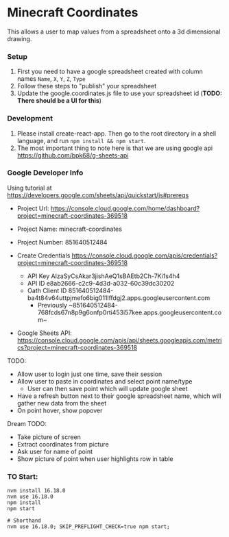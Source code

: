 # Minecraft Coordinates

This allows a user to map values from a spreadsheet onto a 3d dimensional drawing.

### Setup

 1. First you need to have a google spreadsheet created with column names `Name`, `X`, `Y`, `Z`, `Type`
 2. Follow these steps to "publish" your spreadsheet
 3. Update the google.coordinates.js file to use your spreadsheet id (**TODO: There should be a UI for this**)

### Development
 1. Please install create-react-app. Then go to the root directory in a shell language, and run `npm install && npm start`.
 2. The most important thing to note here is that we are using google api https://github.com/bpk68/g-sheets-api


### Google Developer Info

Using tutorial at https://developers.google.com/sheets/api/quickstart/js#prereqs

 - Project Url: https://console.cloud.google.com/home/dashboard?project=minecraft-coordinates-369518
 - Project Name: minecraft-coordinates
 - Project Number: 851640512484
 - Create Credentials https://console.cloud.google.com/apis/credentials?project=minecraft-coordinates-369518
    - API Key AIzaSyCsAkar3jishAeQ1sBAEtb2Ch-7Ki1s4h4
    - API ID e8ab2666-c2c9-4d3d-a032-60c39dc30202
    - Oath Client ID 851640512484-ba4t84v64uttpjmefo6big011lffdgj2.apps.googleusercontent.com 
        - Previously ~851640512484-768fcds67n8p9g6onfp0rti453i57kee.apps.googleusercontent.com~

 - Google Sheets API: https://console.cloud.google.com/apis/api/sheets.googleapis.com/metrics?project=minecraft-coordinates-369518


TODO:

- Allow user to login just one time, save their session
- Allow user to paste in coordinates and select point name/type
    - User can then save point which will update google sheet
- Have a refresh button next to their google spreadsheet name, which will gather new data from the sheet
- On point hover, show popover

Dream TODO:

- Take picture of screen
- Extract coordinates from picture
- Ask user for name of point
- Show picture of point when user highlights row in table


### TO Start:

```
nvm install 16.18.0
nvm use 16.18.0
npm install
npm start

# Shorthand
nvm use 16.18.0; SKIP_PREFLIGHT_CHECK=true npm start;
```